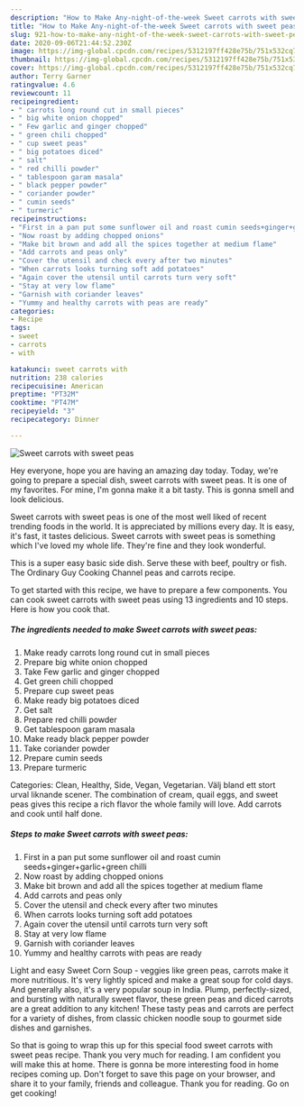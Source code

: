 ```yaml
---
description: "How to Make Any-night-of-the-week Sweet carrots with sweet peas"
title: "How to Make Any-night-of-the-week Sweet carrots with sweet peas"
slug: 921-how-to-make-any-night-of-the-week-sweet-carrots-with-sweet-peas
date: 2020-09-06T21:44:52.230Z
image: https://img-global.cpcdn.com/recipes/5312197ff428e75b/751x532cq70/sweet-carrots-with-sweet-peas-recipe-main-photo.jpg
thumbnail: https://img-global.cpcdn.com/recipes/5312197ff428e75b/751x532cq70/sweet-carrots-with-sweet-peas-recipe-main-photo.jpg
cover: https://img-global.cpcdn.com/recipes/5312197ff428e75b/751x532cq70/sweet-carrots-with-sweet-peas-recipe-main-photo.jpg
author: Terry Garner
ratingvalue: 4.6
reviewcount: 11
recipeingredient:
- " carrots long round cut in small pieces"
- " big white onion chopped"
- " Few garlic and ginger chopped"
- " green chili chopped"
- " cup sweet peas"
- " big potatoes diced"
- " salt"
- " red chilli powder"
- " tablespoon garam masala"
- " black pepper powder"
- " coriander powder"
- " cumin seeds"
- " turmeric"
recipeinstructions:
- "First in a pan put some sunflower oil and roast cumin seeds+ginger+garlic+green chilli"
- "Now roast by adding chopped onions"
- "Make bit brown and add all the spices together at medium flame"
- "Add carrots and peas only"
- "Cover the utensil and check every after two minutes"
- "When carrots looks turning soft add potatoes"
- "Again cover the utensil until carrots turn very soft"
- "Stay at very low flame"
- "Garnish with coriander leaves"
- "Yummy and healthy carrots with peas are ready"
categories:
- Recipe
tags:
- sweet
- carrots
- with

katakunci: sweet carrots with 
nutrition: 238 calories
recipecuisine: American
preptime: "PT32M"
cooktime: "PT47M"
recipeyield: "3"
recipecategory: Dinner

---
```



![Sweet carrots with sweet peas](https://img-global.cpcdn.com/recipes/5312197ff428e75b/751x532cq70/sweet-carrots-with-sweet-peas-recipe-main-photo.jpg)

Hey everyone, hope you are having an amazing day today. Today, we're going to prepare a special dish, sweet carrots with sweet peas. It is one of my favorites. For mine, I'm gonna make it a bit tasty. This is gonna smell and look delicious.

Sweet carrots with sweet peas is one of the most well liked of recent trending foods in the world. It is appreciated by millions every day. It is easy, it's fast, it tastes delicious. Sweet carrots with sweet peas is something which I've loved my whole life. They're fine and they look wonderful.

This is a super easy basic side dish. Serve these with beef, poultry or fish. The Ordinary Guy Cooking Channel peas and carrots recipe.


To get started with this recipe, we have to prepare a few components. You can cook sweet carrots with sweet peas using 13 ingredients and 10 steps. Here is how you cook that.

<!--inarticleads1-->

##### The ingredients needed to make Sweet carrots with sweet peas:

1. Make ready  carrots long round cut in small pieces
1. Prepare  big white onion chopped
1. Take  Few garlic and ginger chopped
1. Get  green chili chopped
1. Prepare  cup sweet peas
1. Make ready  big potatoes diced
1. Get  salt
1. Prepare  red chilli powder
1. Get  tablespoon garam masala
1. Make ready  black pepper powder
1. Take  coriander powder
1. Prepare  cumin seeds
1. Prepare  turmeric


Categories: Clean, Healthy, Side, Vegan, Vegetarian. Välj bland ett stort urval liknande scener. The combination of cream, quail eggs, and sweet peas gives this recipe a rich flavor the whole family will love. Add carrots and cook until half done. 

<!--inarticleads2-->

##### Steps to make Sweet carrots with sweet peas:

1. First in a pan put some sunflower oil and roast cumin seeds+ginger+garlic+green chilli
1. Now roast by adding chopped onions
1. Make bit brown and add all the spices together at medium flame
1. Add carrots and peas only
1. Cover the utensil and check every after two minutes
1. When carrots looks turning soft add potatoes
1. Again cover the utensil until carrots turn very soft
1. Stay at very low flame
1. Garnish with coriander leaves
1. Yummy and healthy carrots with peas are ready


Light and easy Sweet Corn Soup - veggies like green peas, carrots make it more nutritious. It&#39;s very lightly spiced and make a great soup for cold days. And generally also, it&#39;s a very popular soup in India. Plump, perfectly-sized, and bursting with naturally sweet flavor, these green peas and diced carrots are a great addition to any kitchen! These tasty peas and carrots are perfect for a variety of dishes, from classic chicken noodle soup to gourmet side dishes and garnishes. 

So that is going to wrap this up for this special food sweet carrots with sweet peas recipe. Thank you very much for reading. I am confident you will make this at home. There is gonna be more interesting food in home recipes coming up. Don't forget to save this page on your browser, and share it to your family, friends and colleague. Thank you for reading. Go on get cooking!
